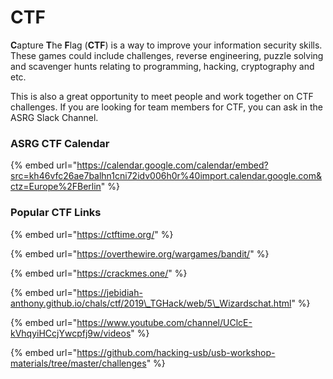 # CTF

**C**apture **T**he **F**lag \(**CTF**\) is a way to improve your information security skills.  These games could include challenges, reverse engineering, puzzle solving and scavenger hunts relating to programming, hacking, cryptography and etc.  

This is also a great opportunity to meet people and work together on CTF challenges.  If you are looking for team members for CTF, you can ask in the ASRG Slack Channel. 

### ASRG CTF Calendar

{% embed url="https://calendar.google.com/calendar/embed?src=kh46vfc26ae7balhn1cni72idv006h0r%40import.calendar.google.com&ctz=Europe%2FBerlin" %}

### Popular CTF Links

{% embed url="https://ctftime.org/" %}

{% embed url="https://overthewire.org/wargames/bandit/" %}

{% embed url="https://crackmes.one/" %}

{% embed url="https://jebidiah-anthony.github.io/chals/ctf/2019\_TGHack/web/5\_Wizardschat.html" %}

{% embed url="https://www.youtube.com/channel/UClcE-kVhqyiHCcjYwcpfj9w/videos" %}

{% embed url="https://github.com/hacking-usb/usb-workshop-materials/tree/master/challenges" %}



